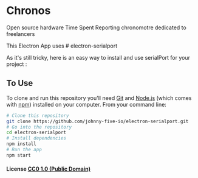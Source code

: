 # Chronos
Open source hardware Time Spent Reporting chronomotre dedicated to freelancers


This Electron App uses # electron-serialport

As it's still tricky, here is an easy way to install and use serialPort for your project :

## To Use

To clone and run this repository you'll need [Git](https://git-scm.com) and [Node.js](https://nodejs.org/en/download/) (which comes with [npm](http://npmjs.com)) installed on your computer. From your command line:

```bash
# Clone this repository
git clone https://github.com/johnny-five-io/electron-serialport.git
# Go into the repository
cd electron-serialport
# Install dependencies
npm install
# Run the app
npm start
```

#### License [CC0 1.0 (Public Domain)](LICENSE.md)